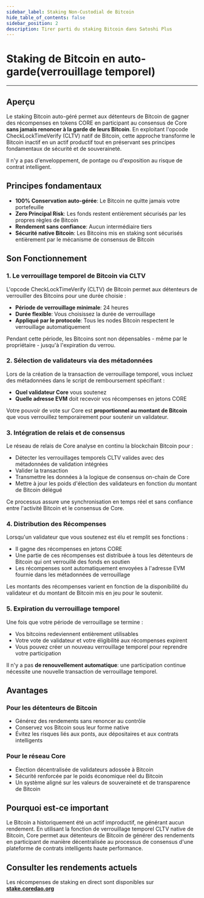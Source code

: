 ```yaml
---
sidebar_label: Staking Non-Custodial de Bitcoin
hide_table_of_contents: false
sidebar_position: 2
description: Tirer parti du staking Bitcoin dans Satoshi Plus
---
```


# Staking de Bitcoin en auto-garde(verrouillage temporel)

---

## Aperçu

Le staking Bitcoin auto-géré permet aux détenteurs de Bitcoin de gagner des récompenses en tokens CORE en participant au consensus de Core **sans jamais renoncer à la garde de leurs Bitcoin**. En exploitant l'opcode CheckLockTimeVerify (CLTV) natif de Bitcoin, cette approche transforme le Bitcoin inactif en un actif productif tout en préservant ses principes fondamentaux de sécurité et de souveraineté.

Il n'y a pas d'enveloppement, de pontage ou d'exposition au risque de contrat intelligent.

## Principes fondamentaux

- **100% Conservation auto-gérée**: Le Bitcoin ne quitte jamais votre portefeuille
- **Zero Principal Risk**: Les fonds restent entièrement sécurisés par les propres règles de Bitcoin
- **Rendement sans confiance**: Aucun intermédiaire tiers
- **Sécurité native Bitcoin**: Les Bitcoins mis en staking sont sécurisés entièrement par le mécanisme de consensus de Bitcoin

## Son Fonctionnement

### 1. Le verrouillage temporel de Bitcoin via CLTV

L'opcode CheckLockTimeVerify (CLTV) de Bitcoin permet aux détenteurs de verrouiller des Bitcoins pour une durée choisie :

- **Période de verrouillage minimale**: 24 heures
- **Durée flexible**: Vous choisissez la durée de verrouillage
- **Appliqué par le protocole**: Tous les nodes Bitcoin respectent le verrouillage automatiquement

Pendant cette période, les Bitcoins sont non dépensables - même par le propriétaire - jusqu'à l'expiration du verrou.

### 2. Sélection de validateurs via des métadonnées

Lors de la création de la transaction de verrouillage temporel, vous incluez des métadonnées dans le script de remboursement spécifiant :

- **Quel validateur Core** vous soutenez
- **Quelle adresse EVM** doit recevoir vos récompenses en jetons CORE

Votre pouvoir de vote sur Core est **proportionnel au montant de Bitcoin** que vous verrouillez temporairement pour soutenir un validateur.

### 3. Intégration de relais et de consensus

Le réseau de relais de Core analyse en continu la blockchain Bitcoin pour :

- Détecter les verrouillages temporels CLTV valides avec des métadonnées de validation intégrées
- Valider la transaction
- Transmettre les données à la logique de consensus on-chain de Core
- Mettre à jour les poids d'élection des validateurs en fonction du montant de Bitcoin délégué

Ce processus assure une synchronisation en temps réel et sans confiance entre l'activité Bitcoin et le consensus de Core.

### 4. Distribution des Récompenses

Lorsqu'un validateur que vous soutenez est élu et remplit ses fonctions :

- Il gagne des récompenses en jetons CORE
- Une partie de ces récompenses est distribuée à tous les détenteurs de Bitcoin qui ont verrouillé des fonds en soutien
- Les récompenses sont automatiquement envoyées à l'adresse EVM fournie dans les métadonnées de verrouillage

Les montants des récompenses varient en fonction de la disponibilité du validateur et du montant de Bitcoin mis en jeu pour le soutenir.

### 5. Expiration du verrouillage temporel

Une fois que votre période de verrouillage se termine :

- Vos bitcoins redeviennent entièrement utilisables
- Votre vote de validateur et votre éligibilité aux récompenses expirent
- Vous pouvez créer un nouveau verrouillage temporel pour reprendre votre participation

Il n'y a pas **de renouvellement automatique**: une participation continue nécessite une nouvelle transaction de verrouillage temporel.

## Avantages

### Pour les détenteurs de Bitcoin

- Générez des rendements sans renoncer au contrôle
- Conservez vos Bitcoin sous leur forme native
- Évitez les risques liés aux ponts, aux dépositaires et aux contrats intelligents

### Pour le réseau Core

- Élection décentralisée de validateurs adossée à Bitcoin
- Sécurité renforcée par le poids économique réel du Bitcoin
- Un système aligné sur les valeurs de souveraineté et de transparence de Bitcoin

## Pourquoi est-ce important

Le Bitcoin a historiquement été un actif improductif, ne générant aucun rendement. En utilisant la fonction de verrouillage temporel CLTV native de Bitcoin, Core permet aux détenteurs de Bitcoin de générer des rendements en participant de manière décentralisée au processus de consensus d'une plateforme de contrats intelligents haute performance.

## Consulter les rendements actuels

Les récompenses de staking en direct sont disponibles sur **[stake.coredao.org](https://stake.coredao.org)**
